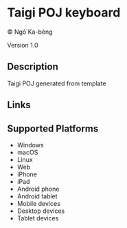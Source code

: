 Taigi POJ keyboard
==============

© Ngô͘ Ka-bêng

Version 1.0

Description
-----------

Taigi POJ generated from template

Links
-----

Supported Platforms
-------------------
 * Windows
 * macOS
 * Linux
 * Web
 * iPhone
 * iPad
 * Android phone
 * Android tablet
 * Mobile devices
 * Desktop devices
 * Tablet devices

